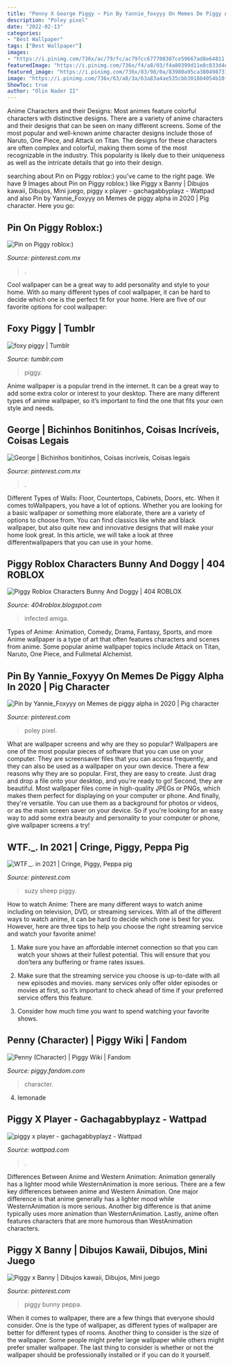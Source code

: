 ```yaml
---
title: "Penny X George Piggy ~ Pin By Yannie_foxyyy On Memes De Piggy Alpha In 2020"
description: "Poley pixel"
date: "2022-02-13"
categories:
- "Best Wallpaper"
tags: ["Best Wallpaper"]
images:
- "https://i.pinimg.com/736x/ac/79/fc/ac79fcc677708307ce59667ad8e64811.jpg"
featuredImage: "https://i.pinimg.com/736x/f4/a8/03/f4a80399d11e8c833d4e2a7a55a31f8f.jpg"
featured_image: "https://i.pinimg.com/736x/83/98/0a/83980a95ca380498731a5b11fc248a70.jpg"
image: "https://i.pinimg.com/736x/63/a8/3a/63a83a4ae535cbb301884054b10fdad1.jpg"
ShowToc: true
author: "Olin Nader II"
---
```



Anime Characters and their Designs: Most animes feature colorful characters with distinctive designs.
There are a variety of anime characters and their designs that can be seen on many different screens. Some of the most popular and well-known anime character designs include those of Naruto, One Piece, and Attack on Titan. The designs for these characters are often complex and colorful, making them some of the most recognizable in the industry. This popularity is likely due to their uniqueness as well as the intricate details that go into their design.

	

		
searching about Pin on Piggy roblox:) you've came to the right page. We have 9 Images about Pin on Piggy roblox:) like Piggy x Banny | Dibujos kawaii, Dibujos, Mini juego, piggy x player - gachagabbyplayz - Wattpad and also Pin by Yannie_Foxyyy on Memes de piggy alpha in 2020 | Pig character. Here you go:
		
    
## Pin On Piggy Roblox:)

<img loading=lazy src="https://i.pinimg.com/736x/b9/7f/ac/b97facc19e37ccaebe99116e5416ca5e.jpg" onerror="this.onerror=null;this.src='https://tse4.mm.bing.net/th?id=OIP.-q90Mk1gG6aXZtmdgYjAcgHaHZ&amp;pid=15.1';" alt="Pin on Piggy roblox:)">

_Source: pinterest.com.mx_

>. 

	

Cool wallpaper can be a great way to add personality and style to your home. With so many different types of cool wallpaper, it can be hard to decide which one is the perfect fit for your home. Here are five of our favorite options for cool wallpaper: 

    
## Foxy Piggy | Tumblr

<img loading=lazy src="https://64.media.tumblr.com/9ee370012a9cbf06326b9e0670a33a1f/70df126b38c607f8-54/s500x750/2b650c9c44955c61e959a403f4b4f215b743a4df.jpg" onerror="this.onerror=null;this.src='https://tse1.mm.bing.net/th?id=OIP.__bCDaBQyU8QKHaOTJysqAHaJ5&amp;pid=15.1';" alt="foxy piggy | Tumblr">

_Source: tumblr.com_

>piggy. 

	

Anime wallpaper is a popular trend in the internet. It can be a great way to add some extra color or interest to your desktop. There are many different types of anime wallpaper, so it’s important to find the one that fits your own style and needs.

    
## George | Bichinhos Bonitinhos, Coisas Incríveis, Coisas Legais

<img loading=lazy src="https://i.pinimg.com/736x/ac/79/fc/ac79fcc677708307ce59667ad8e64811.jpg" onerror="this.onerror=null;this.src='https://tse3.mm.bing.net/th?id=OIP.GOOR5d3L2tpP47ROY2BsygHaIq&amp;pid=15.1';" alt="George | Bichinhos bonitinhos, Coisas incríveis, Coisas legais">

_Source: pinterest.com.mx_

>. 

	

Different Types of Walls: Floor, Countertops, Cabinets, Doors, etc.
When it comes toWallpapers, you have a lot of options. Whether you are looking for a basic wallpaper or something more elaborate, there are a variety of options to choose from. You can find classics like white and black wallpaper, but also quite new and innovative designs that will make your home look great. In this article, we will take a look at three differentwallpapers that you can use in your home.

    
## Piggy Roblox Characters Bunny And Doggy | 404 ROBLOX

<img loading=lazy src="https://i.pinimg.com/736x/63/a8/3a/63a83a4ae535cbb301884054b10fdad1.jpg" onerror="this.onerror=null;this.src='https://tse2.mm.bing.net/th?id=OIP.NSXbwzx3dm5X8qiapd87vwHaM7&amp;pid=15.1';" alt="Piggy Roblox Characters Bunny And Doggy | 404 ROBLOX">

_Source: 404roblox.blogspot.com_

>infected amiga. 

	

Types of Anime: Animation, Comedy, Drama, Fantasy, Sports, and more
Anime wallpaper is a type of art that often features characters and scenes from anime. Some popular anime wallpaper topics include Attack on Titan, Naruto, One Piece, and Fullmetal Alchemist.

    
## Pin By Yannie_Foxyyy On Memes De Piggy Alpha In 2020 | Pig Character

<img loading=lazy src="https://i.pinimg.com/736x/83/98/0a/83980a95ca380498731a5b11fc248a70.jpg" onerror="this.onerror=null;this.src='https://tse2.mm.bing.net/th?id=OIP.qyljtklXzpJC-BCPbDA5BAHaHZ&amp;pid=15.1';" alt="Pin by Yannie_Foxyyy on Memes de piggy alpha in 2020 | Pig character">

_Source: pinterest.com_

>poley pixel. 

	

What are wallpaper screens and why are they so popular?
Wallpapers are one of the most popular pieces of software that you can use on your computer. They are screensaver files that you can access frequently, and they can also be used as a wallpaper on your own device. There a few reasons why they are so popular. First, they are easy to create. Just drag and drop a file onto your desktop, and you're ready to go! Second, they are beautiful. Most wallpaper files come in high-quality JPEGs or PNGs, which makes them perfect for displaying on your computer or phone. And finally, they're versatile. You can use them as a background for photos or videos, or as the main screen saver on your device. So if you're looking for an easy way to add some extra beauty and personality to your computer or phone, give wallpaper screens a try!

    
## WTF._. In 2021 | Cringe, Piggy, Peppa Pig

<img loading=lazy src="https://i.pinimg.com/736x/e0/a8/b9/e0a8b967fa19a7ec63e7ac78d4d47049.jpg" onerror="this.onerror=null;this.src='https://tse2.mm.bing.net/th?id=OIP.i7Zo0uWl6U4GE2-30EXZlAHaFT&amp;pid=15.1';" alt="WTF._. in 2021 | Cringe, Piggy, Peppa pig">

_Source: pinterest.com_

>suzy sheep piggy. 

	

How to watch Anime: There are many different ways to watch anime including on television, DVD, or streaming services.
With all of the different ways to watch anime, it can be hard to decide which one is best for you. However, here are three tips to help you choose the right streaming service and watch your favorite anime!
1. Make sure you have an affordable internet connection so that you can watch your shows at their fullest potential. This will ensure that you don’tera any buffering or frame rates issues.

2. Make sure that the streaming service you choose is up-to-date with all new episodes and movies. many services only offer older episodes or movies at first, so it’s important to check ahead of time if your preferred service offers this feature.

3. Consider how much time you want to spend watching your favorite shows.

    
## Penny (Character) | Piggy Wiki | Fandom

<img loading=lazy src="https://static.wikia.nocookie.net/roblox-piggy-wikia/images/2/2a/1589213273991.png/revision/latest?cb=20200511174247" onerror="this.onerror=null;this.src='https://tse1.mm.bing.net/th?id=OIP.j_wdKDrEGgyhizcwhlQ07gHaNM&amp;pid=15.1';" alt="Penny (Character) | Piggy Wiki | Fandom">

_Source: piggy.fandom.com_

>character. 

	

4. lemonade 

    
## Piggy X Player - Gachagabbyplayz - Wattpad

<img loading=lazy src="https://a.wattpad.com/cover/222938707-256-k147828.jpg" onerror="this.onerror=null;this.src='https://tse3.mm.bing.net/th?id=OIP.lXLoVvZ7IVZFYOWHWVTArQAAAA&amp;pid=15.1';" alt="piggy x player - gachagabbyplayz - Wattpad">

_Source: wattpad.com_

>. 

	

Differences Between Anime and Western Animation: Animation generally has a lighter mood while WesternAnimation is more serious.
There are a few key differences between anime and Western Animation. One major difference is that anime generally has a lighter mood while WesternAnimation is more serious. Another big difference is that anime typically uses more animation than WesternAnimation. Lastly, anime often features characters that are more humorous than WestAnimation characters.

    
## Piggy X Banny | Dibujos Kawaii, Dibujos, Mini Juego

<img loading=lazy src="https://i.pinimg.com/736x/f4/a8/03/f4a80399d11e8c833d4e2a7a55a31f8f.jpg" onerror="this.onerror=null;this.src='https://tse4.mm.bing.net/th?id=OIP.sOGg4sJ5TxE4BmNSHo9ffgHaJ3&amp;pid=15.1';" alt="Piggy x Banny | Dibujos kawaii, Dibujos, Mini juego">

_Source: pinterest.com_

>piggy bunny peppa. 

	

When it comes to wallpaper, there are a few things that everyone should consider. One is the type of wallpaper, as different types of wallpaper are better for different types of rooms. Another thing to consider is the size of the wallpaper. Some people might prefer large wallpaper while others might prefer smaller wallpaper. The last thing to consider is whether or not the wallpaper should be professionally installed or if you can do it yourself.

